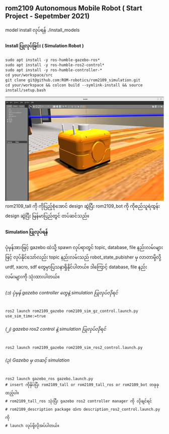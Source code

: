 ## rom2109 Autonomous Mobile Robot ( Start Project - Sepetmber 2021)
model install လုပ်ရန် ./install_models

#### Install ပြုလုပ်ခြင်း ( Simulation Robot ) 
```
sudo apt install -y ros-humble-gazebo-ros* 
sudo apt install -y ros-humble-ros2-control*
sudo apt install -y ros-humble-controller-*
cd your/workspace/src
git clone git@github.com:ROM-robotics/rom2109_simulation.git
cd your/workspace && colcon build --symlink-install && source install/setup.bash
```
<img src="images/orange_bot.png" width="619" height="330" />
rom2109_tall ကို ကိုပြည့်စုံအောင် design ဆွဲပြီး rom2109_bot ကို ကိုစည်သူရဲထွန်း design ဆွဲပြီး မြန်မာပြည်တွင် တပ်ဆင်သည်။

#### Simulation  ပြုလုပ်ရန်
ပုံမှန်အားဖြင့် gazebo ထဲသို့ spawn လုပ်ရာတွင် topic, database, file နည်းလမ်းများဖြင့် လုပ်နိုင်သော်လည်း topic နည်းလမ်းသည်  robot_state_pubisher  မှ လာတာမို့လို့ urdf, xacro, sdf တွေမှာပြသနာရှိနိုင်ပါတယ်။ ဒါကြောင့်  database, file  နည်းလမ်းများကို သုံးထားပါတယ်။

###### (၁) ပုံမှန်  gazebo controller တွေနဲ့ simulation ပြုလုပ်လိုရင်
```
ros2 launch rom2109_gazebo rom2109_sim_gz_control.launch.py use_sim_time:=true
```
###### (၂) gazebo ros2 control  နဲ့ simulation ပြုလုပ်လိုရင်
```
ros2 launch rom2109_gazebo rom2109_sim_ros2_control.launch.py
```
###### (၃) Gazebo မှ တဆင့် simulation
```
ros2 launch gazebo_ros gazebo.launch.py
# insert ကိုနှိပ်ပြီး rom2109_tall or rom2109_tall_ros or rom2109_bot တခုခုထည့်ပါ။
# rom2109_tall_ros သုံးပြီး gazebo ros2 controller manager ကို လိုချင်ရင် 
# rom2109_description package ထဲက description_ros2_control.launch.py ကို 
# launch လုပ်ဖို့လိုအပ်ပါတယ်။
```

